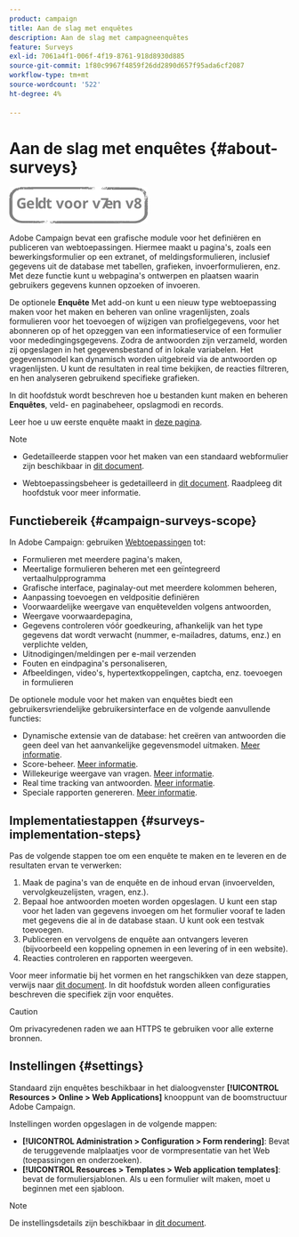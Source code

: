 ```yaml
---
product: campaign
title: Aan de slag met enquêtes
description: Aan de slag met campagneenquêtes
feature: Surveys
exl-id: 7061a4f1-006f-4f19-8761-918d8930d885
source-git-commit: 1f80c9967f4859f26dd2890d657f95ada6cf2087
workflow-type: tm+mt
source-wordcount: '522'
ht-degree: 4%

---
```


# Aan de slag met enquêtes {#about-surveys}

![](../../assets/common.svg)

Adobe Campaign bevat een grafische module voor het definiëren en publiceren van webtoepassingen. Hiermee maakt u pagina&#39;s, zoals een bewerkingsformulier op een extranet, of meldingsformulieren, inclusief gegevens uit de database met tabellen, grafieken, invoerformulieren, enz. Met deze functie kunt u webpagina&#39;s ontwerpen en plaatsen waarin gebruikers gegevens kunnen opzoeken of invoeren.

De optionele **Enquête** Met add-on kunt u een nieuw type webtoepassing maken voor het maken en beheren van online vragenlijsten, zoals formulieren voor het toevoegen of wijzigen van profielgegevens, voor het abonneren op of het opzeggen van een informatieservice of een formulier voor mededingingsgegevens. Zodra de antwoorden zijn verzameld, worden zij opgeslagen in het gegevensbestand of in lokale variabelen. Het gegevensmodel kan dynamisch worden uitgebreid via de antwoorden op vragenlijsten. U kunt de resultaten in real time bekijken, de reacties filtreren, en hen analyseren gebruikend specifieke grafieken.

In dit hoofdstuk wordt beschreven hoe u bestanden kunt maken en beheren **Enquêtes**, veld- en paginabeheer, opslagmodi en records.

Leer hoe u uw eerste enquête maakt in [deze pagina](getting-started-with-surveys.md).

>[!NOTE]
>
>* Gedetailleerde stappen voor het maken van een standaard webformulier zijn beschikbaar in [dit document](../../web/using/about-web-forms.md).
>
>* Webtoepassingsbeheer is gedetailleerd in [dit document](../../web/using/about-web-applications.md). Raadpleeg dit hoofdstuk voor meer informatie.


## Functiebereik {#campaign-surveys-scope}

In Adobe Campaign: gebruiken [Webtoepassingen](../../web/using/about-web-forms.md) tot:

* Formulieren met meerdere pagina&#39;s maken,
* Meertalige formulieren beheren met een geïntegreerd vertaalhulpprogramma
* Grafische interface, paginalay-out met meerdere kolommen beheren,
* Aanpassing toevoegen en veldpositie definiëren
* Voorwaardelijke weergave van enquêtevelden volgens antwoorden,
* Weergave voorwaardepagina,
* Gegevens controleren vóór goedkeuring, afhankelijk van het type gegevens dat wordt verwacht (nummer, e-mailadres, datums, enz.) en verplichte velden,
* Uitnodigingen/meldingen per e-mail verzenden
* Fouten en eindpagina&#39;s personaliseren,
* Afbeeldingen, video&#39;s, hypertextkoppelingen, captcha, enz. toevoegen in formulieren

De optionele module voor het maken van enquêtes biedt een gebruikersvriendelijke gebruikersinterface en de volgende aanvullende functies:

* Dynamische extensie van de database: het creëren van antwoorden die geen deel van het aanvankelijke gegevensmodel uitmaken. [Meer informatie](../../surveys/using/managing-answers.md#storing-collected-answers).
* Score-beheer. [Meer informatie](../../surveys/using/managing-answers.md#score-management).
* Willekeurige weergave van vragen. [Meer informatie](../../surveys/using/building-a-survey.md#adding-questions).
* Real time tracking van antwoorden. [Meer informatie](../../surveys/using/publish--track-and-use-collected-data.md#response-tracking).
* Speciale rapporten genereren. [Meer informatie](../../surveys/using/publish--track-and-use-collected-data.md#reports-on-surveys).


## Implementatiestappen {#surveys-implementation-steps}

Pas de volgende stappen toe om een enquête te maken en te leveren en de resultaten ervan te verwerken:

1. Maak de pagina&#39;s van de enquête en de inhoud ervan (invoervelden, vervolgkeuzelijsten, vragen, enz.).
1. Bepaal hoe antwoorden moeten worden opgeslagen. U kunt een stap voor het laden van gegevens invoegen om het formulier vooraf te laden met gegevens die al in de database staan. U kunt ook een testvak toevoegen.
1. Publiceren en vervolgens de enquête aan ontvangers leveren (bijvoorbeeld een koppeling opnemen in een levering of in een website).
1. Reacties controleren en rapporten weergeven.

Voor meer informatie bij het vormen en het rangschikken van deze stappen, verwijs naar [dit document](../../web/using/about-web-forms.md). In dit hoofdstuk worden alleen configuraties beschreven die specifiek zijn voor enquêtes.

>[!CAUTION]
>
>Om privacyredenen raden we aan HTTPS te gebruiken voor alle externe bronnen.

## Instellingen {#settings}

Standaard zijn enquêtes beschikbaar in het dialoogvenster **[!UICONTROL Resources > Online > Web Applications]** knooppunt van de boomstructuur Adobe Campaign.

Instellingen worden opgeslagen in de volgende mappen:

* **[!UICONTROL Administration > Configuration > Form rendering]**: Bevat de teruggevende malplaatjes voor de vormpresentatie van het Web (toepassingen en onderzoeken).
* **[!UICONTROL Resources > Templates > Web application templates]**: bevat de formuliersjablonen. Als u een formulier wilt maken, moet u beginnen met een sjabloon.

>[!NOTE]
>
>De instellingsdetails zijn beschikbaar in [dit document](../../web/using/about-web-forms.md).
